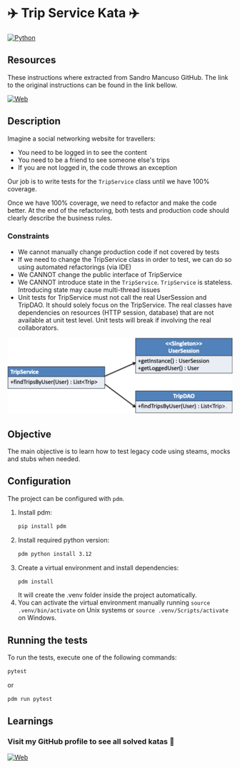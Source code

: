 # :airplane: Trip Service Kata :airplane:

[![Python](https://img.shields.io/badge/Python-3.12+-yellow?style=for-the-badge&logo=python&logoColor=white&labelColor=101010)](https://python.org)

## Resources

These instructions where extracted from Sandro Mancuso GitHub. The link to the original instructions can be found in the link bellow.

[![Web](https://img.shields.io/badge/GitHub-Sandro_Mancuso-14a1f0?style=for-the-badge&logo=github&logoColor=white&labelColor=101010)](https://github.com/sandromancuso/trip-service-kata)

## Description

Imagine a social networking website for travellers:

- You need to be logged in to see the content
- You need to be a friend to see someone else's trips
- If you are not logged in, the code throws an exception

Our job is to write tests for the `TripService` class until we have 100% coverage.

Once we have 100% coverage, we need to refactor and make the code better. At the end of the refactoring, both tests and production code 
should clearly describe the business rules.

### Constraints

- We cannot manually change production code if not covered by tests
- If we need to change the TripService class in order to test, we can do so using automated refactorings (via IDE)
- We CANNOT change the public interface of TripService
- We CANNOT introduce state in the `TripService`. `TripService` is stateless. Introducing state may cause multi-thread issues
- Unit tests for TripService must not call the real UserSession and TripDAO. It should solely focus on the TripService. The real classes
have dependencies on resources (HTTP session, database) that are not available at unit test level. Unit tests will break if involving
the real collaborators.

![img.png](assets/img.png)


## Objective

The main objective is to learn how to test legacy code using steams, mocks and stubs when needed.



## Configuration

The project can be configured with `pdm`.

1. Install pdm:
    ```bash
    pip install pdm
    ```
2. Install required python version:
    ```bash
    pdm python install 3.12
    ```
3. Create a virtual environment and install dependencies:
    ```bash
    pdm install
    ```
   It will create the .venv folder inside the project automatically.
4. You can activate the virtual environment manually running `source .venv/bin/activate` on Unix systems or `source .venv/Scripts/activate` on Windows.

## Running the tests

To run the tests, execute one of the following commands:

```bash
pytest
```

or

```bash
pdm run pytest
```

## Learnings

### Visit my GitHub profile to see all solved katas 🚀

[![Web](https://img.shields.io/badge/GitHub-Dimanu.py-14a1f0?style=for-the-badge&logo=github&logoColor=white&labelColor=101010)](https://github.com/dimanu-py/code-katas)
